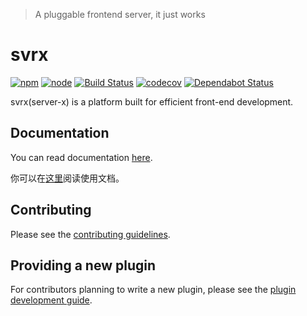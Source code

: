 > A pluggable frontend server, it just works

# svrx

[![npm](https://img.shields.io/npm/v/svrx)](https://www.npmjs.com/package/svrx)
[![node](https://img.shields.io/node/v/svrx)](https://nodejs.org/en/)
[![Build Status](https://travis-ci.org/x-orpheus/svrx.svg?branch=master)](https://travis-ci.org/x-orpheus/svrx)
[![codecov](https://codecov.io/gh/x-orpheus/svrx/branch/master/graph/badge.svg)](https://codecov.io/gh/x-orpheus/svrx)
[![Dependabot Status](https://api.dependabot.com/badges/status?host=github&repo=x-orpheus/svrx)](https://dependabot.com)

svrx(server-x) is a platform built for efficient front-end development.

## Documentation

You can read documentation [here](https://svrx.gitbook.io/docs/).

你可以在[这里](https://svrx.gitbook.io/docs/)阅读使用文档。

## Contributing

Please see the [contributing guidelines]().

## Providing a new plugin

For contributors planning to write a new plugin, please see the [plugin development guide]().
